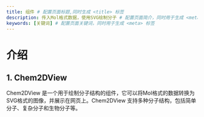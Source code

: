 ```yaml
---
title: 组件 # 配置页面标题,同时生成 <title> 标签
description: 传入Mol格式数据，使用SVG绘制分子 # 配置页面简介，同时用于生成 <meta> 标签
keywords: [关键词] # 配置页面关键词，同时用于生成 <meta> 标签
---
```


# 介绍
## 1. Chem2DView
Chem2DView 是一个用于绘制分子结构的组件，它可以将Mol格式的数据转换为SVG格式的图像，并展示在网页上。Chem2DView 支持多种分子结构，包括简单分子、复杂分子和生物分子等。
